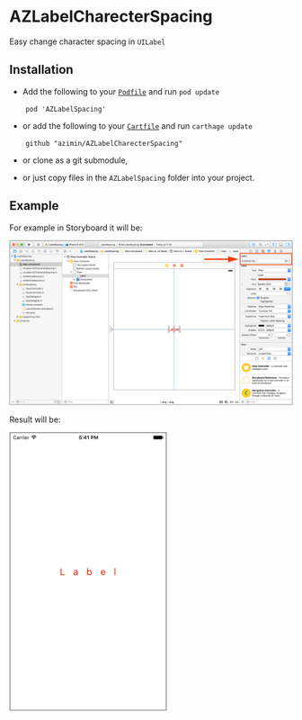# AZLabelCharecterSpacing
Easy change character spacing in `UILabel`

## Installation

- Add the following to your [`Podfile`](http://cocoapods.org/) and run `pod update`
```
    pod 'AZLabelSpacing'
```
- or add the following to your [`Cartfile`](https://github.com/Carthage/Carthage) and run `carthage update`
```
    github "azimin/AZLabelCharecterSpacing"
```
- or clone as a git submodule,

- or just copy files in the ```AZLabelSpacing``` folder into your project.

## Example

For example in Storyboard it will be:

![alt tag](img_example.png)

Result will be:

<img src="img_app_example.png" width="280">
